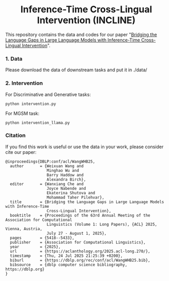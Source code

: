 <div align="center">
<h1>
Inference-Time Cross-Lingual Intervention (INCLINE)
</h1>
</div>

This repository contains the data and codes for our paper "[Bridging the Language Gaps in Large Language Models with Inference-Time Cross-Lingual Intervention](https://arxiv.org/pdf/2410.12462)".

### 1. Data 

Please download the data of downstream tasks and put it in ./data/

### 2. Intervention

For Discriminative and Generative tasks:

```
python intervention.py
```

For MGSM task:

```
python intervention_llama.py
```


### Citation
If you find this work is useful or use the data in your work, please consider cite our paper:

```
@inproceedings{DBLP:conf/acl/WangWHB25,
  author       = {Weixuan Wang and
                  Minghao Wu and
                  Barry Haddow and
                  Alexandra Birch},
  editor       = {Wanxiang Che and
                  Joyce Nabende and
                  Ekaterina Shutova and
                  Mohammad Taher Pilehvar},
  title        = {Bridging the Language Gaps in Large Language Models with Inference-Time
                  Cross-Lingual Intervention},
  booktitle    = {Proceedings of the 63rd Annual Meeting of the Association for Computational
                  Linguistics (Volume 1: Long Papers), {ACL} 2025, Vienna, Austria,
                  July 27 - August 1, 2025},
  pages        = {5418--5433},
  publisher    = {Association for Computational Linguistics},
  year         = {2025},
  url          = {https://aclanthology.org/2025.acl-long.270/},
  timestamp    = {Thu, 24 Jul 2025 21:25:39 +0200},
  biburl       = {https://dblp.org/rec/conf/acl/WangWHB25.bib},
  bibsource    = {dblp computer science bibliography, https://dblp.org}
}
```
